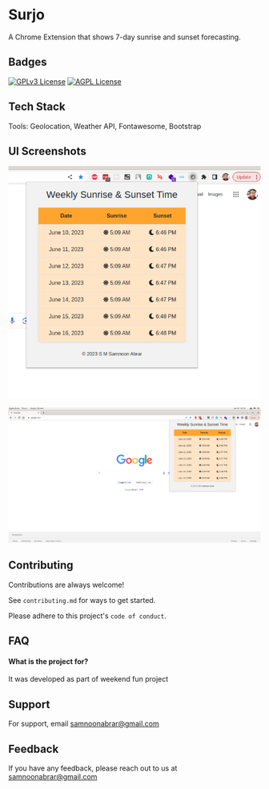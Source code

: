 # Surjo

A Chrome Extension that shows 7-day sunrise and sunset forecasting.


## Badges

[![GPLv3 License](https://img.shields.io/badge/License-GPL%20v3-yellow.svg)](https://opensource.org/licenses/)
[![AGPL License](https://img.shields.io/badge/license-AGPL-blue.svg)](http://www.gnu.org/licenses/agpl-3.0)

## Tech Stack
Tools: Geolocation, Weather API, Fontawesome, Bootstrap

## UI Screenshots
![](https://github.com/samnoon1971/Surjo/blob/main/ui_sample.png)

![](https://github.com/samnoon1971/Surjo/blob/main/ui_sample2.png)





## Contributing

Contributions are always welcome!

See `contributing.md` for ways to get started.

Please adhere to this project's `code of conduct`.

## FAQ

#### What is the project for?

It was developed as part of weekend fun project


## Support

For support, email samnoonabrar@gmail.com


## Feedback

If you have any feedback, please reach out to us at samnoonabrar@gmail.com
  
